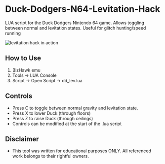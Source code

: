 # Duck-Dodgers-N64-Levitation-Hack
LUA script for the Duck Dodgers Nintendo 64 game. Allows toggling between normal and levitation states. Useful for glitch hunting/speed running

![levitation hack in action](https://github.com/zbanack/Duck-Dodgers-N64-Levitation-Hack/blob/master/dd641.gif?raw=true)

## How to Use
1. BizHawk emu
2. Tools -> LUA Console
3. Script -> Open Script -> dd_lev.lua

## Controls
- Press C to toggle between normal gravity and levitation state.
- Press X to lower Duck (through floors)
- Press Z to raise Duck (through ceilings)
- Controls can be modified at the start of the .lua script

## Disclaimer
- This tool was written for educational purposes ONLY. All referenced work belongs to their rightful owners.
